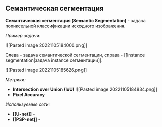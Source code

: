 ## Семантическая сегментация
**Семантическая сегментация (Semantic Segmentation)** - задача попиксельной классификации исходного изображения.

*Пример задачи:*

![[Pasted image 20221105184000.png]]

Слева - задача cемантической сегментации, справа - [[Instance segmentation|задача instance сегментации]].

![[Pasted image 20221105185626.png]]

*Метрики:*
* **Intersection over Union (IoU)**
![[Pasted image 20221105184834.png]]
* **Pixel Accuracy**


*Используемые сети:*
* **[[U-net]]** - 
* **[[PSP-net]]** - 